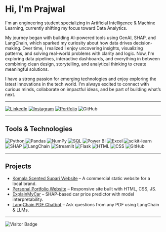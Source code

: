 # Hi, I'm Prajwal
I'm an engineering student specializing in Artificial Intelligence & Machine Learning, currently shifting my focus toward Data Analytics.

My journey began with building AI-powered tools using GenAI, SHAP, and LangChain, which sparked my curiosity about how data drives decision-making. Over time, I realized I enjoy uncovering insights, visualizing patterns, and solving real-world problems with clarity and logic.
Now, I'm exploring data pipelines, interactive dashboards, and everything in between combining clean design, storytelling, and analytical thinking to create meaningful solutions.

I have a strong passion for emerging technologies and enjoy exploring the latest innovations in the tech world. I'm always excited to connect with curious minds, collaborate on impactful ideas, and be part of building what’s next.

---

[![LinkedIn](https://img.shields.io/badge/LinkedIn-0A66C2?style=for-the-badge&logo=linkedin&logoColor=white)](https://www.linkedin.com/in/prajwal-hp)
[![Instagram](https://img.shields.io/badge/Instagram-E4405F?style=for-the-badge&logo=instagram&logoColor=white)](https://www.instagram.com/prajwal_h_p?utm_source=ig_web_button_share_sheet&igsh=ZDNlZDc0MzIxNw==)
[![Portfolio](https://img.shields.io/badge/Portfolio-000000?style=for-the-badge&logo=githubpages&logoColor=white)](https://prajwalhp15.github.io/prajwalhp.github.io)
![GitHub](https://img.shields.io/badge/GitHub-181717?style=for-the-badge&logo=github)

---

## Tools & Technologies  
![Python](https://img.shields.io/badge/Python-3776AB?style=for-the-badge&logo=python&logoColor=white)
![Pandas](https://img.shields.io/badge/Pandas-150458?style=for-the-badge&logo=pandas&logoColor=white)
![NumPy](https://img.shields.io/badge/NumPy-013243?style=for-the-badge&logo=numpy&logoColor=white)
![SQL](https://img.shields.io/badge/SQL-4479A1?style=for-the-badge&logo=postgresql&logoColor=white)
![Power BI](https://img.shields.io/badge/Power%20BI-F2C811?style=for-the-badge&logo=powerbi&logoColor=black)
![Excel](https://img.shields.io/badge/Excel-217346?style=for-the-badge&logo=microsoft-excel&logoColor=white)
![scikit-learn](https://img.shields.io/badge/scikit--learn-F7931E?style=for-the-badge&logo=scikit-learn&logoColor=white)
![SHAP](https://img.shields.io/badge/SHAP-%237D3C98?style=for-the-badge)
![LangChain](https://img.shields.io/badge/LangChain-000000?style=for-the-badge&logo=langchain&logoColor=white)
![Streamlit](https://img.shields.io/badge/Streamlit-FF4B4B?style=for-the-badge&logo=streamlit&logoColor=white)
![Flask](https://img.shields.io/badge/Flask-000000?style=for-the-badge&logo=flask&logoColor=white)
![HTML](https://img.shields.io/badge/HTML5-E34F26?style=for-the-badge&logo=html5&logoColor=white)
![CSS](https://img.shields.io/badge/CSS3-1572B6?style=for-the-badge&logo=css3&logoColor=white)
![GitHub](https://img.shields.io/badge/GitHub-181717?style=for-the-badge&logo=github)

---

## Projects

- [Komala Scented Supari Website](https://github.com/prajwalhp15/komala-supari-web) – A commercial static website for a local brand.
- [Personal Portfolio Website](https://github.com/prajwalhp15/prajwalhp.github.io) – Responsive site built with HTML, CSS, JS.
- [ExplainMyCar](https://github.com/prajwalhp15/ExplainMyCar) – SHAP-based car price predictor with model interpretability.
- [LangChain PDF Chatbot](https://github.com/prajwalhp15/langchain-pdf-chatbot) – Ask questions from any PDF using LangChain & LLMs.


---

![Visitor Badge](https://komarev.com/ghpvc/?username=prajwalhp15&style=flat-square&color=blue)
